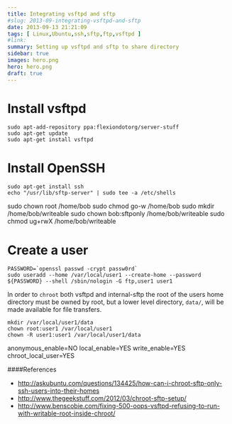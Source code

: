 ```yaml
---
title: Integrating vsftpd and sftp
#slug: 2013-09-integrating-vsftpd-and-sftp
date: 2013-09-13 21:21:09
tags: [ Linux,Ubuntu,ssh,sftp,ftp,vsftpd ]
#link:
summary: Setting up vsftpd and sftp to share directory
sidebar: true
images: hero.png
hero: hero.png
draft: true
---
```


# Install vsftpd

    sudo apt-add-repository ppa:flexiondotorg/server-stuff
    sudo apt-get update
    sudo apt-get install vsftpd

# Install OpenSSH

    sudo apt-get install ssh
    echo "/usr/lib/sftp-server" | sudo tee -a /etc/shells

sudo chown root /home/bob
sudo chmod go-w /home/bob
sudo mkdir /home/bob/writeable
sudo chown bob:sftponly /home/bob/writeable
sudo chmod ug+rwX /home/bob/writeable

# Create a user

    PASSWORD=`openssl passwd -crypt passw0rd`
    sudo useradd --home /var/local/user1 --create-home --password ${PASSWORD} --shell /sbin/nologin -G ftp,user1 user1

In order to `chroot` both vsftpd and internal-sftp the root of the users home
directory must be owned by root, but a lower level directory, `data/`, will be
made available for file transfers.

    mkdir /var/local/user1/data
    chown root:user1 /var/local/user1
    chown -R user1:user1 /var/local/user1/data

anonymous_enable=NO
local_enable=YES
write_enable=YES
chroot_local_user=YES

####References
  * <http://askubuntu.com/questions/134425/how-can-i-chroot-sftp-only-ssh-users-into-their-homes>
  * <http://www.thegeekstuff.com/2012/03/chroot-sftp-setup/>
  * <http://www.benscobie.com/fixing-500-oops-vsftpd-refusing-to-run-with-writable-root-inside-chroot/>

